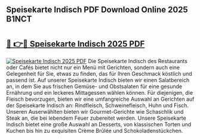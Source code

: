 ## Speisekarte Indisch PDF Download Online 2025 B1NCT

# <h2><a href="http://gc7eaf8.nevu.top/?p=Speisekarte+Indisch">🔗 👉🔴 Speisekarte Indisch 2025 PDF</a></h2>

[![Speisekarte Indisch 2025 PDF](https://i.imgur.com/dBaPXMq.png)](http://gc7eaf8.nevu.top/?p=Speisekarte+Indisch)
Die Speisekarte Indisch des Restaurants oder Cafés bietet nicht nur ein Menü mit Gerichten, sondern auch eine Gelegenheit für Sie, etwas zu finden, das für Ihren Geschmack köstlich und passend ist. Auf unserer Speisekarte Indisch bieten wir einen Salatbereich an, in dem Sie aus frischen Gemüse- und Obstsalaten für eine gesunde Ernährung und ein leckeres Mittagessen wählen können. Für diejenigen, die Fleisch bevorzugen, bieten wir eine umfangreiche Auswahl an Gerichten auf der Speisekarte Indisch an: Rindfleisch, Schweinefleisch, Huhn und Fisch. Unseren Auserwählten bieten wir Gourmet-Gerichte wie Schaschlik und Steak an, die bei lebendem Feuer zubereitet werden. Unsere Speisekarte Indisch bietet eine große Auswahl an Desserts, von klassischen Torten und Kuchen bis hin zu exquisiten Crème Brûlée und Schokoladenstückchen.

